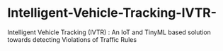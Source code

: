 # Intelligent-Vehicle-Tracking-IVTR-
Intelligent Vehicle Tracking (IVTR) : An IoT and TinyML based solution towards detecting Violations of Traffic Rules
